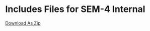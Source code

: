 # Includes Files for SEM-4 Internal

[Download As Zip](https://github.com/Sanjiv39/college-files/archive/refs/heads/main.zip)
